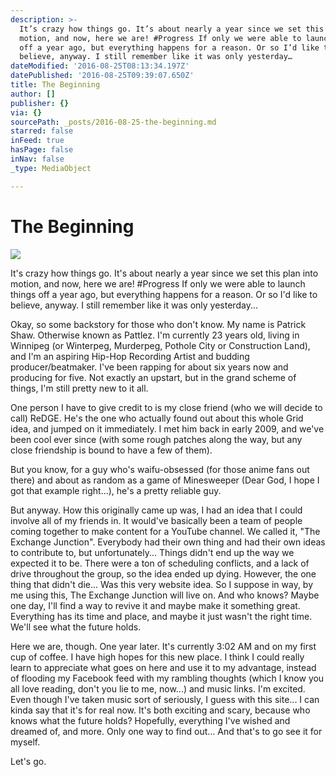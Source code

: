```yaml
---
description: >-
  It’s crazy how things go. It’s about nearly a year since we set this plan into
  motion, and now, here we are! #Progress If only we were able to launch things
  off a year ago, but everything happens for a reason. Or so I’d like to
  believe, anyway. I still remember like it was only yesterday…
dateModified: '2016-08-25T08:13:34.197Z'
datePublished: '2016-08-25T09:39:07.650Z'
title: The Beginning
author: []
publisher: {}
via: {}
sourcePath: _posts/2016-08-25-the-beginning.md
starred: false
inFeed: true
hasPage: false
inNav: false
_type: MediaObject

---
```

# The Beginning
![](https://the-grid-user-content.s3-us-west-2.amazonaws.com/06a85731-0bd5-4fb7-9fd2-1824f560ca4f.jpg)

It's crazy how things go. It's about nearly a year since we set this plan into motion, and now, here we are! \#Progress If only we were able to launch things off a year ago, but everything happens for a reason. Or so I'd like to believe, anyway. I still remember like it was only yesterday...

Okay, so some backstory for those who don't know. My name is Patrick Shaw. Otherwise known as Pattlez. I'm currently 23 years old, living in Winnipeg (or Winterpeg, Murderpeg, Pothole City or Construction Land), and I'm an aspiring Hip-Hop Recording Artist and budding producer/beatmaker. I've been rapping for about six years now and producing for five. Not exactly an upstart, but in the grand scheme of things, I'm still pretty new to it all. 

One person I have to give credit to is my close friend (who we will decide to call) ReDGE. He's the one who actually found out about this whole Grid idea, and jumped on it immediately. I met him back in early 2009, and we've been cool ever since (with some rough patches along the way, but any close friendship is bound to have a few of them). 

But you know, for a guy who's waifu-obsessed (for those anime fans out there) and about as random as a game of Minesweeper (Dear God, I hope I got that example right...), he's a pretty reliable guy. 

But anyway. How this originally came up was, I had an idea that I could involve all of my friends in. It would've basically been a team of people coming together to make content for a YouTube channel. We called it, "The Exchange Junction". Everybody had their own thing and had their own ideas to contribute to, but unfortunately... Things didn't end up the way we expected it to be. There were a ton of scheduling conflicts, and a lack of drive throughout the group, so the idea ended up dying. However, the one thing that didn't die... Was this very website idea. So I suppose in way, by me using this, The Exchange Junction will live on. And who knows? Maybe one day, I'll find a way to revive it and maybe make it something great. Everything has its time and place, and maybe it just wasn't the right time. We'll see what the future holds. 

Here we are, though. One year later. It's currently 3:02 AM and on my first cup of coffee. I have high hopes for this new place. I think I could really learn to appreciate what goes on here and use it to my advantage, instead of flooding my Facebook feed with my rambling thoughts (which I know you all love reading, don't you lie to me, now...) and music links. I'm excited. Even though I've taken music sort of seriously, I guess with this site... I can kinda say that it's for real now. It's both exciting and scary, because who knows what the future holds? Hopefully, everything I've wished and dreamed of, and more. Only one way to find out... And that's to go see it for myself. 

Let's go.